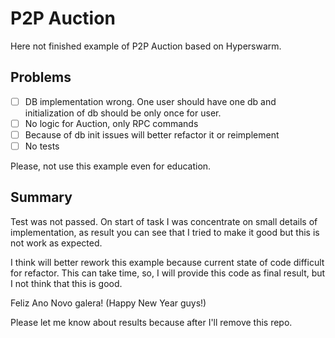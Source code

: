 # P2P Auction

Here not finished example of P2P Auction based on Hyperswarm.

## Problems

- [ ] DB implementation wrong. One user should have one db and initialization of db should be only once for user.
- [ ] No logic for Auction, only RPC commands
- [ ] Because of db init issues will better refactor it or reimplement
- [ ] No tests

Please, not use this example even for education.

## Summary

Test was not passed.
On start of task I was concentrate on small details of implementation,
as result you can see that I tried to make it good but this is not work as expected.

I think will better rework this example because current state of code difficult for refactor.
This can take time, so, I will provide this code as final result, but I not think that this is good.

Feliz Ano Novo galera! (Happy New Year guys!)

Please let me know about results because after I'll remove this repo.
